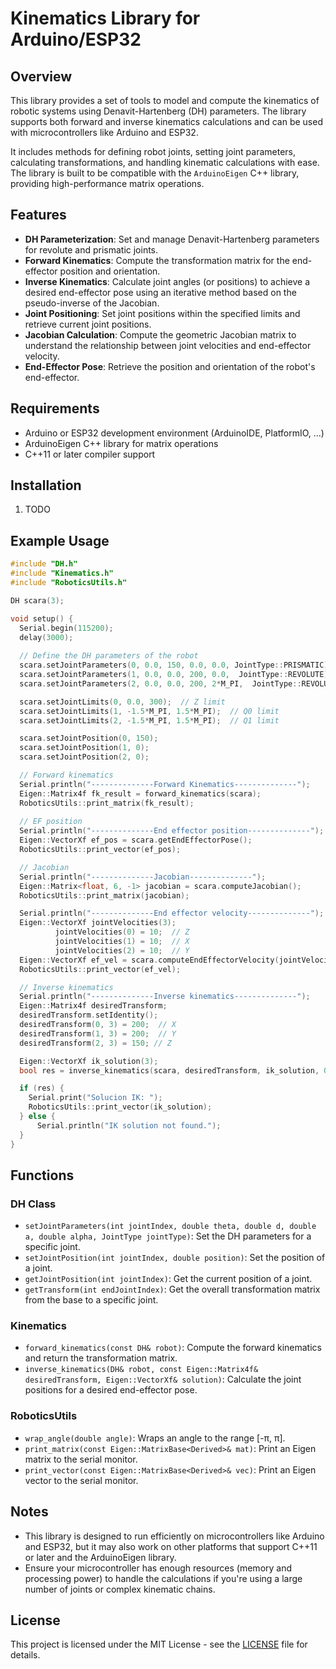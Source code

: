 
# Kinematics Library for Arduino/ESP32

## Overview

This library provides a set of tools to model and compute the kinematics of robotic systems using Denavit-Hartenberg (DH) parameters. The library supports both forward and inverse kinematics calculations and can be used with microcontrollers like Arduino and ESP32.

It includes methods for defining robot joints, setting joint parameters, calculating transformations, and handling kinematic calculations with ease. The library is built to be compatible with the `ArduinoEigen` C++ library, providing high-performance matrix operations.

## Features

- **DH Parameterization**: Set and manage Denavit-Hartenberg parameters for revolute and prismatic joints.
- **Forward Kinematics**: Compute the transformation matrix for the end-effector position and orientation.
- **Inverse Kinematics**: Calculate joint angles (or positions) to achieve a desired end-effector pose using an iterative method based on the pseudo-inverse of the Jacobian.
- **Joint Positioning**: Set joint positions within the specified limits and retrieve current joint positions.
- **Jacobian Calculation**: Compute the geometric Jacobian matrix to understand the relationship between joint velocities and end-effector velocity.
- **End-Effector Pose**: Retrieve the position and orientation of the robot's end-effector.

## Requirements

- Arduino or ESP32 development environment (ArduinoIDE, PlatformIO, ...)
- ArduinoEigen C++ library for matrix operations 
- C++11 or later compiler support

## Installation

1. TODO

## Example Usage


```cpp
#include "DH.h"
#include "Kinematics.h"
#include "RoboticsUtils.h"

DH scara(3);

void setup() {
  Serial.begin(115200);
  delay(3000);
  
  // Define the DH parameters of the robot
  scara.setJointParameters(0, 0.0, 150, 0.0, 0.0, JointType::PRISMATIC);
  scara.setJointParameters(1, 0.0, 0.0, 200, 0.0,  JointType::REVOLUTE);
  scara.setJointParameters(2, 0.0, 0.0, 200, 2*M_PI,  JointType::REVOLUTE);

  scara.setJointLimits(0, 0.0, 300);  // Z limit
  scara.setJointLimits(1, -1.5*M_PI, 1.5*M_PI);  // Q0 limit
  scara.setJointLimits(2, -1.5*M_PI, 1.5*M_PI);  // Q1 limit

  scara.setJointPosition(0, 150);
  scara.setJointPosition(1, 0);
  scara.setJointPosition(2, 0);

  // Forward kinematics
  Serial.println("--------------Forward Kinematics--------------");
  Eigen::Matrix4f fk_result = forward_kinematics(scara);
  RoboticsUtils::print_matrix(fk_result);
  
  // EF position
  Serial.println("--------------End effector position--------------");
  Eigen::VectorXf ef_pos = scara.getEndEffectorPose();
  RoboticsUtils::print_vector(ef_pos);

  // Jacobian
  Serial.println("--------------Jacobian--------------");
  Eigen::Matrix<float, 6, -1> jacobian = scara.computeJacobian();
  RoboticsUtils::print_matrix(jacobian);

  Serial.println("--------------End effector velocity--------------");
  Eigen::VectorXf jointVelocities(3);
          jointVelocities(0) = 10;  // Z
          jointVelocities(1) = 10;  // X
          jointVelocities(2) = 10;  // Y  
  Eigen::VectorXf ef_vel = scara.computeEndEffectorVelocity(jointVelocities);
  RoboticsUtils::print_vector(ef_vel);

  // Inverse kinematics
  Serial.println("--------------Inverse kinematics--------------");
  Eigen::Matrix4f desiredTransform; 
  desiredTransform.setIdentity();
  desiredTransform(0, 3) = 200;  // X
  desiredTransform(1, 3) = 200;  // Y
  desiredTransform(2, 3) = 150; // Z

  Eigen::VectorXf ik_solution(3);
  bool res = inverse_kinematics(scara, desiredTransform, ik_solution, 0.5, 1000);

  if (res) {
    Serial.print("Solucion IK: ");
    RoboticsUtils::print_vector(ik_solution); 
  } else {
      Serial.println("IK solution not found.");
  }
}

```

## Functions

### DH Class

- `setJointParameters(int jointIndex, double theta, double d, double a, double alpha, JointType jointType)`: Set the DH parameters for a specific joint.
- `setJointPosition(int jointIndex, double position)`: Set the position of a joint.
- `getJointPosition(int jointIndex)`: Get the current position of a joint.
- `getTransform(int endJointIndex)`: Get the overall transformation matrix from the base to a specific joint.

### Kinematics

- `forward_kinematics(const DH& robot)`: Compute the forward kinematics and return the transformation matrix.
- `inverse_kinematics(DH& robot, const Eigen::Matrix4f& desiredTransform, Eigen::VectorXf& solution)`: Calculate the joint positions for a desired end-effector pose.

### RoboticsUtils

- `wrap_angle(double angle)`: Wraps an angle to the range [-π, π].
- `print_matrix(const Eigen::MatrixBase<Derived>& mat)`: Print an Eigen matrix to the serial monitor.
- `print_vector(const Eigen::MatrixBase<Derived>& vec)`: Print an Eigen vector to the serial monitor.

## Notes

- This library is designed to run efficiently on microcontrollers like Arduino and ESP32, but it may also work on other platforms that support C++11 or later and the ArduinoEigen library.
- Ensure your microcontroller has enough resources (memory and processing power) to handle the calculations if you're using a large number of joints or complex kinematic chains.

## License

This project is licensed under the MIT License - see the [LICENSE](LICENSE) file for details.
